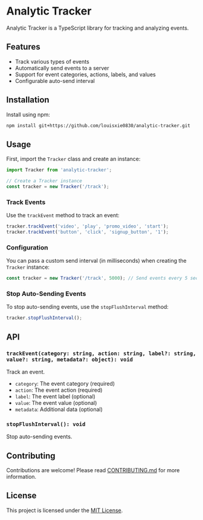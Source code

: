 # Analytic Tracker

Analytic Tracker is a TypeScript library for tracking and analyzing events.

## Features

- Track various types of events
- Automatically send events to a server
- Support for event categories, actions, labels, and values
- Configurable auto-send interval

## Installation

Install using npm:

```bash
npm install git+https://github.com/louisxie0830/analytic-tracker.git
```

## Usage

First, import the `Tracker` class and create an instance:

```typescript
import Tracker from 'analytic-tracker';

// Create a Tracker instance
const tracker = new Tracker('/track');
```

### Track Events

Use the `trackEvent` method to track an event:

```typescript
tracker.trackEvent('video', 'play', 'promo_video', 'start');
tracker.trackEvent('button', 'click', 'signup_button', '1');
```

### Configuration

You can pass a custom send interval (in milliseconds) when creating the `Tracker` instance:

```typescript
const tracker = new Tracker('/track', 5000); // Send events every 5 seconds
```

### Stop Auto-Sending Events

To stop auto-sending events, use the `stopFlushInterval` method:

```typescript
tracker.stopFlushInterval();
```

## API

### `trackEvent(category: string, action: string, label?: string, value?: string, metadata?: object): void`

Track an event.

- `category`: The event category (required)
- `action`: The event action (required)
- `label`: The event label (optional)
- `value`: The event value (optional)
- `metadata`: Additional data (optional)

### `stopFlushInterval(): void`

Stop auto-sending events.

## Contributing

Contributions are welcome! Please read [CONTRIBUTING.md](CONTRIBUTING.md) for more information.

## License

This project is licensed under the [MIT License](LICENSE).
